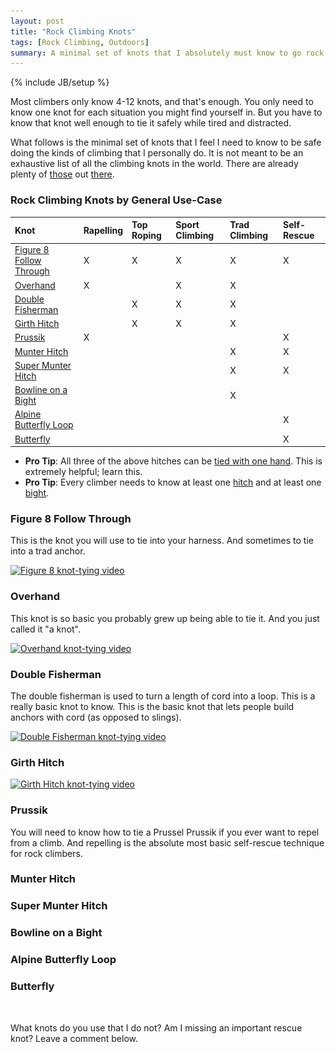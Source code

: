 ```yaml
---
layout: post
title: "Rock Climbing Knots"
tags: [Rock Climbing, Outdoors]
summary: A minimal set of knots that I absolutely must know to go rock climbing.
---
```

{% include JB/setup %}

Most climbers only know 4-12 knots, and that's enough. You only need to know one knot for each situation you might find yourself in. But you have to know that knot well enough to tie it safely while tired and distracted.

What follows is the minimal set of knots that I feel I need to know to be safe doing the kinds of climbing that I personally do. It is not meant to be an exhaustive list of all the climbing knots in the world. There are already plenty of [those](https://en.wikipedia.org/wiki/List_of_climbing_knots) out [there](http://www.animatedknots.com/indexclimbing.php#ScrollPoint).

### Rock Climbing Knots by General Use-Case

Knot | Rapelling | Top Roping | Sport Climbing | Trad Climbing | Self-Rescue
:--- | :--- | :--- | :--- | :--- | :---
[Figure 8 Follow Through](https://youtu.be/aLopeVBb7yU?t=7) | X | X | X | X | X
[Overhand](https://youtu.be/I0ShGbIR0ZI?t=7) | X |  | X | X | 
[Double Fisherman](https://youtu.be/O6oJwedcb18?t=7) |  | X | X | X | 
[Girth Hitch](https://youtu.be/blP6BL05Q34?t=7) |  | X | X | X | 
[Prussik](https://youtu.be/CP7iAF_YU7A?t=7) | X |  |  |  | X
[Munter Hitch](https://youtu.be/IslYcjJ-htI?t=7) |  |  |  | X | X
[Super Munter Hitch](https://youtu.be/OLaEmPs7tac?t=7) |  |  |  | X | X
[Bowline on a Bight](https://youtu.be/CDZOYUZabV4?t=7)  |  |  |  | X | 
[Alpine Butterfly Loop](https://youtu.be/gX1dWKg6Ttc?t=7) |  |  |  |  | X
[Butterfly](https://youtu.be/gX1dWKg6Ttc?t=7) |  |  |  |  | X

* **Pro Tip**: All three of the above hitches can be [tied with one hand](http://www.climbing.com/skills/learn-this-one-handed-munter-and-clove-hitches/). This is extremely helpful; learn this.
* **Pro Tip**: Every climber needs to know at least one [hitch](https://en.wikipedia.org/wiki/List_of_hitch_knots) and at least one [bight](https://en.wikipedia.org/wiki/Bight_%28knot%29).

### Figure 8 Follow Through

This is the knot you will use to tie into your harness. And sometimes to tie into a trad anchor.

<a href="https://youtu.be/aLopeVBb7yU?t=7" target="_blank">
<img src="/assets/images/knots/figure_8_639px.png"
srcset="/assets/images/knots/figure_8_962px.png 962w,
/assets/images/knots/figure_8_639px.png 639w,
/assets/images/knots/figure_8_420px.png 420w" 
sizes="(max-width: 38em) 100vw, 50vw"
alt="Figure 8 knot-tying video">
</a>

### Overhand

This knot is so basic you probably grew up being able to tie it. And you just called it "a knot".

<a href="https://youtu.be/I0ShGbIR0ZI?t=7" target="_blank">
<img src="/assets/images/knots/overhand_638px.png"
srcset="/assets/images/knots/overhand_960px.png 960w,
/assets/images/knots/overhand_638px.png 638w,
/assets/images/knots/overhand_420px.png 420w" 
sizes="(max-width: 38em) 100vw, 50vw"
alt="Overhand knot-tying video">
</a>

### Double Fisherman

The double fisherman is used to turn a length of cord into a loop. This is a really basic knot to know. This is the basic knot that lets people build anchors with cord (as opposed to slings).

<a href="https://youtu.be/O6oJwedcb18?t=7" target="_blank">
<img src="/assets/images/knots/double_fisherman_640px.png"
srcset="/assets/images/knots/double_fisherman_850px.png 850w,
/assets/images/knots/double_fisherman_640px.png 640w,
/assets/images/knots/double_fisherman_420px.png 420w" 
sizes="(max-width: 38em) 100vw, 50vw"
alt="Double Fisherman knot-tying video">
</a>

### Girth Hitch

<a href="https://youtu.be/blP6BL05Q34?t=7" target="_blank">
<img src="/assets/images/knots/girth_hitch_638px.png"
srcset="/assets/images/knots/girth_hitch_1279px.png 1279w,
/assets/images/knots/girth_hitch_968px.png 960w,
/assets/images/knots/girth_hitch_638px.png 638w,
/assets/images/knots/girth_hitch_420px.png 420w" 
sizes="(max-width: 38em) 100vw, 50vw"
alt="Girth Hitch knot-tying video">
</a>

### Prussik

You will need to know how to tie a Prussel Prussik if you ever want to repel from a climb. And repelling is the absolute most basic self-rescue technique for rock climbers.

<a href="https://youtu.be/CP7iAF_YU7A?t=7" target="_blank">

</a>

### Munter Hitch

<a href="https://youtu.be/IslYcjJ-htI?t=7" target="_blank">

</a>

### Super Munter Hitch

<a href="https://youtu.be/OLaEmPs7tac?t=7" target="_blank">

</a>

### Bowline on a Bight

<a href="https://youtu.be/CDZOYUZabV4?t=7" target="_blank">

</a>

### Alpine Butterfly Loop

<a href="https://youtu.be/gX1dWKg6Ttc?t=7" target="_blank">

</a>

### Butterfly

<a href="https://youtu.be/gX1dWKg6Ttc?t=7" target="_blank">

</a>

 &nbsp;

What knots do you use that I do not? Am I missing an important rescue knot? Leave a comment below.
